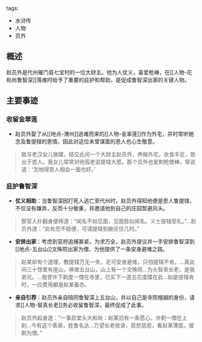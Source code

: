 tags:
  - 水浒传
  - 人物
  - 员外

## 概述
赵员外是代州雁门县七宝村的一位大财主。他为人仗义，喜爱枪棒，在[[人物-花和尚鲁智深]]落难时给予了重要的庇护和帮助，是促成鲁智深出家的关键人物。

## 主要事迹
### 收留金翠莲
- 赵员外娶了从[[地点-渭州]]逃难而来的[[人物-金翠莲]]作为外宅，并时常听她念及鲁提辖的恩情，因此对这位未曾谋面的恩人也心生敬意。
> 就与老汉女儿做媒，结交此间一个大财主赵员外，养做外宅。衣食丰足，皆出于恩人。我女儿常常对他孤老说提辖大恩。那个员外也爱刺枪使棒，常说道：‘怎地得恩人相会一面也好。’

### 庇护鲁智深
- **仗义相助**：当鲁智深因打死人逃亡至代州时，赵员外得知他便是恩人鲁提辖，不仅没有嫌弃，反而十分敬重，并邀请他到自己的庄园暂避风头。
> 那官人扑翻身便拜道：“闻名不如见面，见面胜似闻名。义士提辖受礼。”...赵员外道：“此处恐不稳便，可请提辖到敝庄住几时。”

- **安排出家**：考虑到官府追捕甚紧，为求万全，赵员外提议并一手安排鲁智深到[[地点-五台山]]文殊院出家为僧，为他提供了一条安身避难之路。
> 赵某却有个道理，教提辖万无一失，足可安身避难，只怕提辖不肯。...离此间三十馀里有座山，唤做五台山，山上有一个文殊院...为头智真长老，是我弟兄。...我曾许下剃度一僧在寺里，已买下一道五花度牒在此...如是提辖肯时，一应费用都是赵某备办。

- **亲自引荐**：赵员外亲自陪同鲁智深上五台山，并以自己是寺院檀越的身份，请求[[人物-智真长老]]务必收留鲁智深，最终促成了此事。
> 赵员外起身道：“一事启堂头大和尚：赵某旧有一条愿心，许剃一僧在上刹...今有这个表弟，姓鲁名达...万望长老收录，慈悲慈悲，看赵某薄面，披剃为僧。”
